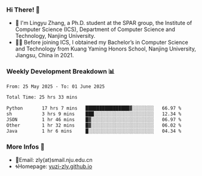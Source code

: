 ### Hi There! 👋 
- 🐳 I'm Lingyu Zhang, a Ph.D. student at the SPAR group, the Institute of Computer Science (ICS), Department of Computer Science and Technology, Nanjing University.
- 🧑‍🎓 Before joining ICS, I obtained my Bachelor’s in Computer Science and Technology from Kuang Yaming Honors School, Nanjing University, Jiangsu, China in 2021.

### Weekly Development Breakdown :bar_chart:

<!--START_SECTION:waka-->

```txt
From: 25 May 2025 - To: 01 June 2025

Total Time: 25 hrs 33 mins

Python       17 hrs 7 mins   ████████████████▓░░░░░░░░   66.97 %
sh           3 hrs 9 mins    ███░░░░░░░░░░░░░░░░░░░░░░   12.34 %
JSON         1 hr 46 mins    █▓░░░░░░░░░░░░░░░░░░░░░░░   06.97 %
Other        1 hr 32 mins    █▓░░░░░░░░░░░░░░░░░░░░░░░   06.02 %
Java         1 hr 6 mins     █░░░░░░░░░░░░░░░░░░░░░░░░   04.34 %
```

<!--END_SECTION:waka-->

<!--
### Github Contributions :octocat:

![](https://raw.githubusercontent.com/yuzi-zly/yuzi-zly/output/github-contribution-grid-snake.svg)              
-->

### More Infos 📖

- 📧Email: zly(at)smail.nju.edu.cn
- 🌀Homepage: [yuzi-zly.github.io](https://yuzi-zly.github.io/)
